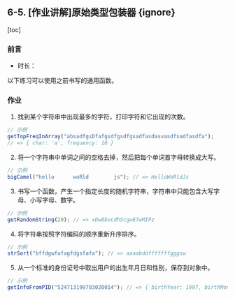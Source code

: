 ## 6-5. [作业讲解]原始类型包装器 {ignore}

[toc]

### 前言

- 时长：

以下练习可以使用之前书写的通用函数。

### 作业

1. 找到某个字符串中出现最多的字符，打印字符和它出现的次数。

```js
// 示例
getTopFreqInArray("absadfgsDfafgsdfgsdfgsadfasdasvasdfsadfasdfa");
// => { char: 'a', frequency: 10 }
```

2. 将一个字符串中单词之间的空格去掉，然后把每个单词首字母转换成大写。

```js
// 示例
bigCamel("hello      woRld        js"); // => HelloWoRldJs
```

3. 书写一个函数，产生一个指定长度的随机字符串，字符串中只能包含大写字母、小写字母、数字。

```js
// 示例
getRandomString(20); // => xDw0bocdhScgwE7wMIFz
```

4. 将字符串按照字符编码的顺序重新升序排序。

```js
// 示例
strSort("bffdgwfafagfdgsfafa"); // => aaaabddfffffffgggsw
```

5. 从一个标准的身份证号中取出用户的出生年月日和性别，保存到对象中。

```js
// 示例
getInfoFromPID("524713199703020014"); // => { birthYear: 1997, birthMonth: 3, birthDay: 2, gender: '男' }
```